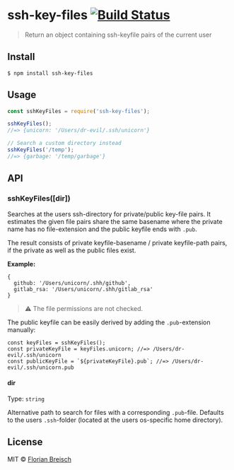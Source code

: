 # ssh-key-files [![Build Status](https://travis-ci.org/florianb/ssh-key-files.svg?branch=master)](https://travis-ci.org/florianb/ssh-key-files)

> Return an object containing ssh-keyfile pairs of the current user


## Install

```
$ npm install ssh-key-files
```


## Usage

```js
const sshKeyFiles = require('ssh-key-files');

sshKeyFiles();
//=> {unicorn: '/Users/dr-evil/.ssh/unicorn'}

// Search a custom directory instead
sshKeyFiles('/temp');
//=> {garbage: '/temp/garbage'}
```


## API

### sshKeyFiles([dir])

Searches at the users ssh-directory for private/public key-file pairs. It estimates the given file pairs share the same basename where the private name has no file-extension and the public keyfile ends with `.pub`.

The result consists of private keyfile-basename / private keyfile-path pairs, if the private as well as the public files exist.

**Example:**

    {
      github: '/Users/unicorn/.shh/github',
      gitlab_rsa: '/Users/unicorn/.shh/gitlab_rsa'
    }

> :warning: The file permissions are not checked.

The public keyfile can be easily derived by adding the `.pub`-extension manually:

    const keyFiles = sshKeyFiles();
    const privateKeyFile = keyFiles.unicorn; //=> /Users/dr-evil/.ssh/unicorn
    const publicKeyFile = `${privateKeyFile}.pub`; //=> /Users/dr-evil/.ssh/unicorn.pub

#### dir

Type: `string`

Alternative path to search for files with a corresponding `.pub`-file. Defaults to the users `.ssh`-folder (located at the users os-specific home directory).



## License

MIT © [Florian Breisch](https://mindkeeper.solutions)
